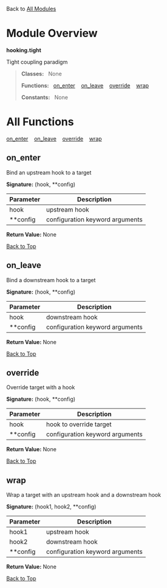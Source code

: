 Back to [All Modules](https://github.com/pyrustic/hooking/blob/master/docs/modules/README.md#readme)

# Module Overview

**hooking.tight**
 
Tight coupling paradigm

> **Classes:** &nbsp; None
>
> **Functions:** &nbsp; [on\_enter](#on_enter) &nbsp;&nbsp; [on\_leave](#on_leave) &nbsp;&nbsp; [override](#override) &nbsp;&nbsp; [wrap](#wrap)
>
> **Constants:** &nbsp; None

# All Functions
[on\_enter](#on_enter) &nbsp;&nbsp; [on\_leave](#on_leave) &nbsp;&nbsp; [override](#override) &nbsp;&nbsp; [wrap](#wrap)

## on\_enter
Bind an upstream hook to a target




**Signature:** (hook, \*\*config)

|Parameter|Description|
|---|---|
|hook|upstream hook|
|\*\*config|configuration keyword arguments|





**Return Value:** None

[Back to Top](#module-overview)


## on\_leave
Bind a downstream hook to a target




**Signature:** (hook, \*\*config)

|Parameter|Description|
|---|---|
|hook|downstream hook|
|\*\*config|configuration keyword arguments|





**Return Value:** None

[Back to Top](#module-overview)


## override
Override target with a hook




**Signature:** (hook, \*\*config)

|Parameter|Description|
|---|---|
|hook|hook to override target|
|\*\*config|configuration keyword arguments|





**Return Value:** None

[Back to Top](#module-overview)


## wrap
Wrap a target with an upstream hook and a downstream hook




**Signature:** (hook1, hook2, \*\*config)

|Parameter|Description|
|---|---|
|hook1|upstream hook|
|hook2|downstream hook|
|\*\*config|configuration keyword arguments|





**Return Value:** None

[Back to Top](#module-overview)



